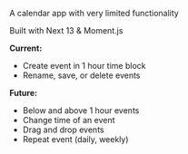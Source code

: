 A calendar app with very limited functionality  

Built with Next 13 & Moment.js  

**Current:**  
- Create event in 1 hour time block  
- Rename, save, or delete events  

**Future:**  
- Below and above 1 hour events  
- Change time of an event  
- Drag and drop events  
- Repeat event (daily, weekly)  
